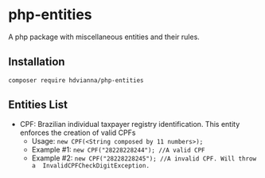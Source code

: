 # php-entities
A php package with miscellaneous entities and their rules.

## Installation

```composer require hdvianna/php-entities```

## Entities List

- CPF: Brazilian individual taxpayer registry identification. This entity enforces the creation of valid CPFs
  - Usage: ``````new CPF(<String composed by 11 numbers>);``````
  - Example #1: ``````new CPF("28228228244"); //A valid CPF``````
  - Example #2: ``````new CPF("28228228245"); //A invalid CPF. Will throw a  InvalidCPFCheckDigitException.``````
